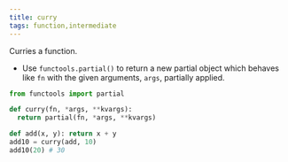 ```yaml
---
title: curry
tags: function,intermediate
---
```


Curries a function.

- Use `functools.partial()` to return a new partial object which behaves like `fn` with the given arguments, `args`, partially applied.

```py
from functools import partial

def curry(fn, *args, **kvargs):
  return partial(fn, *args, **kvargs)
```

```py
def add(x, y): return x + y
add10 = curry(add, 10)
add10(20) # 30
```
